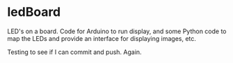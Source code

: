 # ledBoard
LED's on a board.  Code for Arduino to run display, and some Python code to map the LEDs and provide an interface for displaying images, etc.

Testing to see if I can commit and push.  Again.
